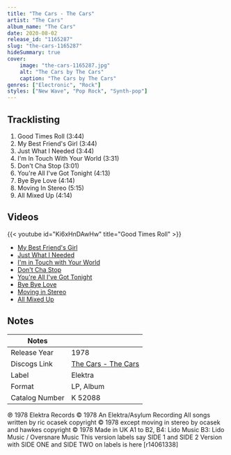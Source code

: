 ```yaml
---
title: "The Cars - The Cars"
artist: "The Cars"
album_name: "The Cars"
date: 2020-08-02
release_id: "1165287"
slug: "the-cars-1165287"
hideSummary: true
cover:
    image: "the-cars-1165287.jpg"
    alt: "The Cars by The Cars"
    caption: "The Cars by The Cars"
genres: ["Electronic", "Rock"]
styles: ["New Wave", "Pop Rock", "Synth-pop"]
---
```


## Tracklisting
1. Good Times Roll (3:44)
2. My Best Friend's Girl (3:44)
3. Just What I Needed (3:44)
4. I'm In Touch With Your World (3:31)
5. Don't Cha Stop (3:01)
6. You're All I've Got Tonight (4:13)
7. Bye Bye Love (4:14)
8. Moving In Stereo (5:15)
9. All Mixed Up (4:14)

## Videos
{{< youtube id="Ki6xHnDAwHw" title="Good Times Roll" >}}
- [My Best Friend's Girl](https://www.youtube.com/watch?v=j-dfrHkaXuE)
- [Just What I Needed](https://www.youtube.com/watch?v=naOzftxOKig)
- [I'm in Touch with Your World](https://www.youtube.com/watch?v=GMYzaqupprQ)
- [Don't Cha Stop](https://www.youtube.com/watch?v=pg9MIstRhko)
- [You're All I've Got Tonight](https://www.youtube.com/watch?v=UZ1VZLMJ8D8)
- [Bye Bye Love](https://www.youtube.com/watch?v=4ghKhEg8VX8)
- [Moving in Stereo](https://www.youtube.com/watch?v=y5oPZFDci80)
- [All Mixed Up](https://www.youtube.com/watch?v=VFXsdQb35Io)


## Notes

| Notes          |             |
| ---------------| ----------- |
| Release Year   | 1978 |
| Discogs Link   | [The Cars - The Cars](https://www.discogs.com/release/1165287-The-Cars-The-Cars) |
| Label          | Elektra |
| Format         | LP, Album |
| Catalog Number | K 52088 |

℗ 1978 Elektra Records © 1978 An Elektra/Asylum Recording  All songs written by ric ocasek copyright © 1978 except moving in stereo by ocasek and hawkes copyright © 1978 Made in UK A1 to B2, B4: Lido Music B3: Lido Music / Oversnare Music  This version labels say SIDE 1 and SIDE 2 Version with SIDE ONE and SIDE TWO on labels is here [r14061338]

